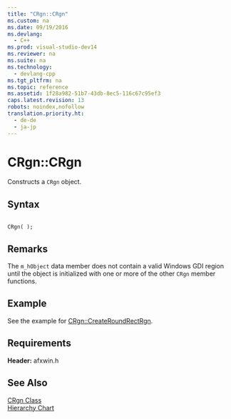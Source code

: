 ```yaml
---
title: "CRgn::CRgn"
ms.custom: na
ms.date: 09/19/2016
ms.devlang: 
  - C++
ms.prod: visual-studio-dev14
ms.reviewer: na
ms.suite: na
ms.technology: 
  - devlang-cpp
ms.tgt_pltfrm: na
ms.topic: reference
ms.assetid: 1f28a982-51b7-43db-8ec5-116c67c95ef3
caps.latest.revision: 13
robots: noindex,nofollow
translation.priority.ht: 
  - de-de
  - ja-jp
---
```

# CRgn::CRgn
Constructs a `CRgn` object.  
  
## Syntax  
  
```  
  
CRgn( );  
```  
  
## Remarks  
 The `m_hObject` data member does not contain a valid Windows GDI region until the object is initialized with one or more of the other `CRgn` member functions.  
  
## Example  
 See the example for [CRgn::CreateRoundRectRgn](../vs140/CRgn--CreateRoundRectRgn.md).  
  
## Requirements  
 **Header:** afxwin.h  
  
## See Also  
 [CRgn Class](../vs140/CRgn-Class.md)   
 [Hierarchy Chart](../vs140/Hierarchy-Chart.md)